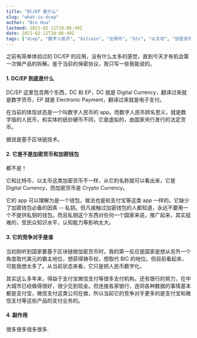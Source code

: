 ```yaml
---
title: "DC/EP 是什么"
slug: "what-is-dcep"
author: "Bin Hua"
lastmod: 2021-02-11T10:06:49Z
date: 2021-02-11T10:06:49Z
tags: ["dcep", "数字人民币", "bitcoin", "比特币", "btc", "以太坊", "加密货币"]
---
```


之前有简单体验过的 DC/EP 的应用，没有什么太多的感觉，直到今天才有机会第一次做产品的拆解。鉴于当前的保密协议，我只写一些我能说的。

#### 1. DC/EP 到底是什么

DC/EP 这里包含两个东西，DC 和 EP，DC 就是 Digital Currency，翻译过来就是数字货币，EP 就是 Electronic Payment，翻译过来就是电子支付。

在当前的体现状态是一个叫数字人民币的 app。而数字人民币顾名思义，就是数字版的人民币，和实体的纸钞硬币不同，它是虚拟的，由国家央行发行的法定货币。

据说是基于区块链技术。

#### 2. 它是不是加密货币和加密钱包

都不是！

它和比特币，以太币这类加密货币不一样，从它的名称就可以看出来，它是 Digital Currency，而加密货币是 Crypto Currency。

它的 app 可以理解为是一个钱包，做法也是和支付宝等这类 app 一样的。它缺少了加密钱包必备的因素 -- 私钥。但凡接触过加密钱包的人都知道，永远不要用一个不提供私钥的钱包。而且私钥这个东西对任何一个国家来说，推广起来，其实挺难的，受民众知识水平，认知能力等影响太大。

#### 3. 它的竞争对手是谁

当初刚听到国家要基于区块链做加密货币时，我的第一反应是国家是想从另外一个角度取代美元的霸主地位，想获得铸币权，想取代 BIC 的地位。但目前看起来，可能我想太多了。从当前状态来看，它只是把人民币数字化。

其实这么多年来，得益于支付宝微信支付等很多支付机构，还有银行的努力，在中大城市已经做得很好，很少见到现金。但连接各家银行，连同各种数据的事情基本都是支付宝，微信支付这类公司在做，所以当前它的竞争对手更多的是支付宝和微信支付等这些产品的支付业务的。

#### 4. 副作用

很多很多很多很多.
